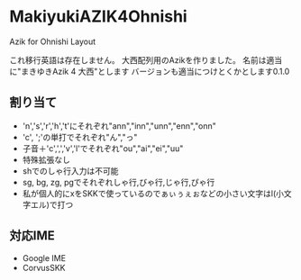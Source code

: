 # MakiyukiAZIK4Ohnishi
Azik  for Ohnishi Layout

これ移行英語は存在しません。
大西配列用のAzikを作りました。
名前は適当に"まきゆきAzik 4 大西"とします
バージョンも適当につけとくかとします0.1.0

## 割り当て
- 'n','s','r','h','t'にそれぞれ"ann","inn","unn","enn","onn"
- 'c', ';'の単打でそれぞれ"ん","っ"
- 子音＋'c',',','v','l'でそれぞれ"ou","ai","ei","uu"
- 特殊拡張なし
- shでのしゃ行入力は不可能
- sg, bg, zg, pgでそれぞれしゃ行,びゃ行,じゃ行,ぴゃ行
- 私が個人的にxをSKKで使っているのでぁぃぅぇぉなどの小さい文字はl(小文字エル)で打つ

## 対応IME
- Google IME
- CorvusSKK
